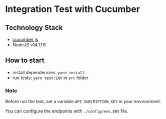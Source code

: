 # Integration Test with Cucumber

## Technology Stack

- [cucumber js](https://github.com/cucumber/cucumber-js)
- NodeJS v14.17.6

## How to start

- install dependencies: `yarn install`
- run tests: `yarn test:ENV` in `src` folder

### Note
Before run the test, set a variable `API_SUBCRIPTION_KEY` in your environment. 

You can configure the endpoints with `./config/env.ENV` file.

